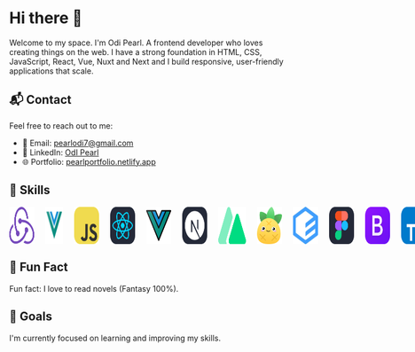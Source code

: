 # Hi there 👋

   Welcome to my space. I'm Odi Pearl. A frontend developer who loves creating things on the web.
   I have a strong foundation in HTML, CSS, JavaScript, React, Vue, Nuxt and Next and I build responsive, user-friendly applications that scale.

## 📬 Contact
Feel free to reach out to me:
- 📧 Email: [pearlodi7@gmail.com](mailto:pearlodi7@gmail.com)
- 💼 LinkedIn: [OdI Pearl](https://www.linkedin.com/in/odipearl/)
- 🌐 Portfolio: [pearlportfolio.netlify.app](https://pearlportfolio.netlify.app/)
  
## 🌟 Skills
<div style="display: flex;  gap: 20px; justify-content: space-around;">
  <img src="rredux.png" alt="React Badge" width="45"/>
  <img src="vues.png" alt="Vue Badge" width="45"/>
  <img src="js.svg" alt="JavaScript Badge" width="45"/>
  <img src="react.svg" alt="React Badge" width="45"/>
  <img src="vue.png" alt="Vue Badge" width="45"/>
  <img src="next.svg" alt="Next.js Badge" width="45"/>
  <img src="nuxt3d.png" alt="Nuxt.js Badge" width="50"/>
  <img src="pinia.png" alt="Pinia Badge" width="45"/>
  <img src="element-plus.png" alt="Element Plus Badge" width="45"/>
  <img src="figma.svg" alt="Figma Badge" width="45"/>
  <img src="bootstrap.svg" alt="Bootstrap Badge" width="45"/>
  <img src="tailwind.svg" alt="Tailwind CSS Badge" width="45"/>
</div>


</span>

##  📓 Fun Fact
Fun fact: I love to read novels (Fantasy 100%).

## 🎯 Goals
I'm currently focused on learning and improving my skills.


